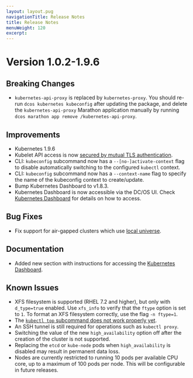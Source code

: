 ```yaml
---
layout: layout.pug
navigationTitle: Release Notes
title: Release Notes
menuWeight: 120
excerpt:
---
```


<!-- This source repo for this topic is https://github.com/mesosphere/dcos-kubernetes -->


# Version 1.0.2-1.9.6

## Breaking Changes

* `kubernetes-api-proxy` is replaced by `kubernetes-proxy`. You should re-run
  `dcos kubernetes kubeconfig` after updating the package, and delete the
  `kubernetes-api-proxy` Marathon application manually by running
  `dcos marathon app remove /kubernetes-api-proxy`.

## Improvements

* Kubernetes 1.9.6
* Kubelet API access is now [secured by mutual TLS authentication](https://kubernetes.io/docs/admin/kubelet-authentication-authorization/#kubelet-authentication).
* CLI: `kubeconfig` subcommand now has a `--[no-]activate-context` flag to
  disable automatically switching to the configured `kubectl` context.
* CLI: `kubeconfig` subcommand now has a `--context-name` flag to specify the
  name of the kubeconfig context to create/update.
* Bump Kubernetes Dashboard to v1.8.3.
* Kubernetes Dashboard is now accessible via the DC/OS UI. Check
  [Kubernetes Dashboard](../kubernetes-dashboard) for details on how to access.

## Bug Fixes

* Fix support for air-gapped clusters which use [local universe](/1.11/administering-clusters/deploying-a-local-dcos-universe/).

## Documentation

* Added new section with instructions for accessing the
  [Kubernetes Dashboard](../kubernetes-dashboard).

## Known Issues

* XFS filesystem is supported (RHEL 7.2 and higher), but only with `d_type=true` enabled. Use
  `xfs_info` to verify that the `ftype` option is set to `1`. To format an XFS filesystem correctly,
  use the flag `-n ftype=1`.
* The [`kubectl top` subcommand does not work properly yet](https://github.com/kubernetes/kubernetes/issues/59438).
* An SSH tunnel is still required for operations such as `kubectl proxy`.
* Switching the value of the new `high_availability` option off after the
  creation of the cluster is not supported.
* Replacing the `etcd` or `kube-node` pods when `high_availability` is disabled
  may result in permanent data loss.
* Nodes are currently restricted to running 10 pods per available CPU core, up to a maximum of 100 pods per node. This
  will be configurable in future releases.
